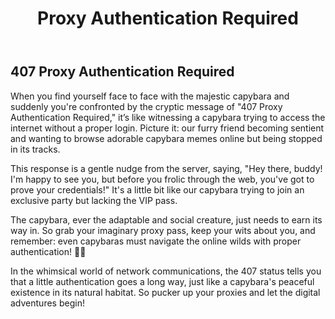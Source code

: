 ﻿---
category: 4xx
code: 407
cover: https://firebasestorage.googleapis.com/v0/b/capy-http.appspot.com/o/Capy-407-750x600.avif?alt=media
thumbnail: https://firebasestorage.googleapis.com/v0/b/capy-http.appspot.com/o/Capy-407-250x200.avif?alt=media
coverAlt: Proxy Authentication Required
description: Proxy Authentication Required
tags:
- 4xx
title: Proxy Authentication Required
---


## 407 Proxy Authentication Required

When you find yourself face to face with the majestic capybara and suddenly you're confronted by the cryptic message of "407 Proxy Authentication Required," it’s like witnessing a capybara trying to access the internet without a proper login. Picture it: our furry friend becoming sentient and wanting to browse adorable capybara memes online but being stopped in its tracks. 

This response is a gentle nudge from the server, saying, "Hey there, buddy! I'm happy to see you, but before you frolic through the web, you've got to prove your credentials!" It's a little bit like our capybara trying to join an exclusive party but lacking the VIP pass. 

The capybara, ever the adaptable and social creature, just needs to earn its way in. So grab your imaginary proxy pass, keep your wits about you, and remember: even capybaras must navigate the online wilds with proper authentication! 🦙✨

In the whimsical world of network communications, the 407 status tells you that a little authentication goes a long way, just like a capybara's peaceful existence in its natural habitat. So pucker up your proxies and let the digital adventures begin!